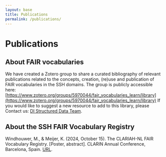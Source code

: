 ```yaml
---
layout: base
title: Publications
permalink: /publications/
---
```


# Publications

## About FAIR vocabularies
We have created a Zotero group to share a curated bibliography of relevant publications related to the concepts, creation, (re)use and publication of FAIR vocabularies in the SSH domains. The group is publicly accessible here:
[https://www.zotero.org/groups/5970044/fair_vocabularies_learn/library](https://www.zotero.org/groups/5970044/fair_vocabularies_learn/library)
If you would like to suggest a new resource to add to this library, please Contact us: <a href="&#109;a&#105;l&#116;&#111;:&#115;&#116;&#114;&#117;&#99;&#116;&#117;&#114;&#101;&#100;&#45;&#100;&#97;&#116;&#97;&#64;&#100;&#105;&#46;&#104;&#117;&#99;&#46;&#107;&#110;&#97;&#119;&#46;&#110;&#108;">DI Structured Data Team</a>. 

## About the SSH FAIR Vocabulary Registry
Windhouwer, M., & Meijer, K. (2024, October 15). The CLARIAH-NL FAIR Vocabulary Registry. [Poster, abstract]. CLARIN Annual Conference, Barcelona, Spain. [URL](https://www.clarin.eu/sites/default/files/CLARIN2024_ConferenceProceedings_final.pdf#page=167).
